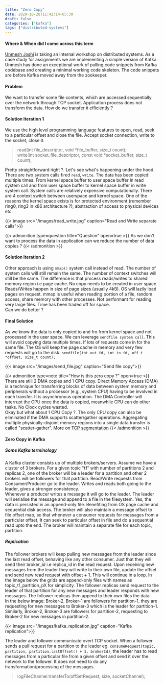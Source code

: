 ```yaml
---
title: "Zero Copy"
date: 2020-10-28T11:42:14+05:30
draft: false
categories: ["kafka"]
tags: ["distributed-systems"]
---
```


#### Where & When did I come across this term 
[Unmesh Joshi](https://in.linkedin.com/in/unmesh-joshi-9487635) is taking an internal workshop on distributed systems. As a case study for assignments we are implementing
a simple version of Kafka. Unmesh has done an exceptional work of pulling code snippets from Kafka codebase and creating a minimal working code skeleton. The code snippets are before Kafka
moved away from the zookeeper.

#### Problem
We want to transfer some file contents, which are accessed sequentially over the network through TCP socket. Application process does not transform the data.
How do we transfer it efficiently ?  

#### Solution Iteration 1
We use the high level programming language features to open, read, seek to a particular offset and close the file. Accept socket connection, write to the socket, close it. 
> read(int file_descriptor, void *file_buffer, size_t count);  
> write(int socket_file_descriptor, const void *socket_buffer, size_t count);

Pretty straightforward right ?. Let's see what's happening under the hood. There are two system calls fired `read`, `write`. The data has been copied multiple times. From kernel space buffer to user space buffer in read system call and from user space buffer
to kernel space buffer in write system call. System calls are relatively expensive computationally. There are 4 context switch between userspace and kernel space. One of the reasons the kernel space exists is for protected environment (remember ring0, ring3 in x86 architecture ?), abstraction of access to physical devices etc.  

{{< image src="/images/read_write.jpg" caption="Read and Write separate calls">}}

{{< admonition type=question title="Question" open=true >}}
As we don't want to process the data in application can we reduce the number of data copies ?
{{< /admonition >}}

#### Solution Iteration 2

Other approach is using `mmap()` system call instead of read. The number of system calls will still remain the same.
The number of context switches will still be the same. The difference is that process reads/writes to shared memory region i.e page cache. No copy needs to be created in user space.
Reads/Writes happen in size of page sizes (usually 4kB). OS will lazily load pages on request.
mmap is useful when reading portion of a file, random access, share memory with other processes. Not performant for reading very large files. Time has been traded off for space.  
Can we do better ?

#### Final Solution
As we know the data is only copied to and fro from kernel space and not processed in the user space. We can leverage `sendfile system call`. This will avoid copying data multiple times.
If lots of requests come in for the same file. The OS will keep the page cache in memory and very few requests will go to the disk.
`sendfile(int out_fd, int in_fd, off_t *offset, size_t count);`  

{{< image src="/images/send_file.jpg" caption="Send file copy">}}

{{< admonition type=note title="How is this zero copy ?" open=true >}}
There are still 2 DMA copies and 1 CPU copy. Direct Memory Access (DMA) is a technique for transferring blocks of data between system memory and peripherals
without a processor (e.g., system CPU) having to be involved in each transfer.
It is asynchronous operation. The DMA Controller will interrupt the CPU once the data is copied, meanwhile CPU can do other tasks. No Clock cycles wasted.  
Okay but what about 1 CPU Copy ?. The only CPU copy can also be eliminated if the DMA supports scatter/gather operations. Aggregating multiple physically-disjoint memory regions into a single data transfer is called "scatter-gather".
More on [TCP segmentation](https://lwn.net/Articles/9123/)
{{< /admonition >}}

#### Zero Copy in Kafka
##### Some Kafka terminology
A Kafka cluster consists up of multiple brokers/servers. Assume we have a cluster of 3 brokers. For a given topic "t1" with number of partitions 2 and replicas 2,
one of the broker will be a leader for a partition and other 2 brokers will be followers for that partition. Read/Write requests from Consumer/Producer go to the leader. Writes and reads both going to the leader,
gives a stronger consistency.  
Whenever a producer writes a message it will go to the leader. The leader will serialise the message and append to a file in the filesystem. Yes, the data is persisted in an append-only file.
Benefiting from OS page cache and sequential disk access. The broker will also maintain a message offset to file offset map, so that whenever a consumer requests for messages from a particular offset, It can seek to particular offset in file
and do a sequential read upto the end. The broker will maintain a separate file for each topic, partition.

##### Replication
The follower brokers will keep pulling new messages from the leader since the last read offset, behaving like any other consumer. Just that they will send their broker_id i.e replica_id in the read request.
Upon receiving new messages from the leader they will write to their own file, update the offset and send new read request with offset + 1. This will continue in a loop.
In the image below the grids are append-only files with names as topic_t1_partition_pX for simplicity. The follower replicas send request to the leader of that partition for any new messages and leader responds with new messages.
The follower replicas then append to their own files the data.  
In the below image: Broker-2, Broker-1 are followers for partition-1, they are requesting for new messages to Broker-3 which is the leader for partition-1.
Similarly, Broker-2, Broker-3 are followers for partition-2, requesting to Broker-2 for new messages in partition-2.

{{< image src="/images/kafka_replication.jpg" caption="Kafka replication">}}

The leader and follower communicate overt TCP socket.
When a follower sends a pull request for a partition to the leader eg. `consumeRequest(topic, partition, partition.lastOffset() + 1, brokerId)`, the leader has to read messages from a particular file from a given offset
and send it over the network to the follower. It does not need to do any transformation/processing of the messages.
> logFileChannel.transferTo(offSetRequest, size, socketChannel);
  




